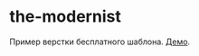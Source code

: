 # the-modernist
Пример верстки бесплатного шаблона. <a href="https://rustem-nasyrov.github.io/the-modernist/" target="_blank">Демо</a>.
